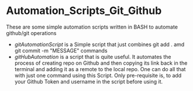 # Automation_Scripts_Git_Github

These are some simple automation scripts written in BASH to automate github/git operations

- <em>gitAutomationScript</em> is a Simple script that just combines git add . amd git commit -m "MESSAGE" commands
- <em>gitHubAutomation</em> is a script that is quite useful. It automates the process of creating repo on Github and then copying its link back in the terminal and adding it as a remote to the local repo.
  One can do all that with just one command using this Script.
  Only pre-requisite is, to add your Github Token and username in the script before using it.
